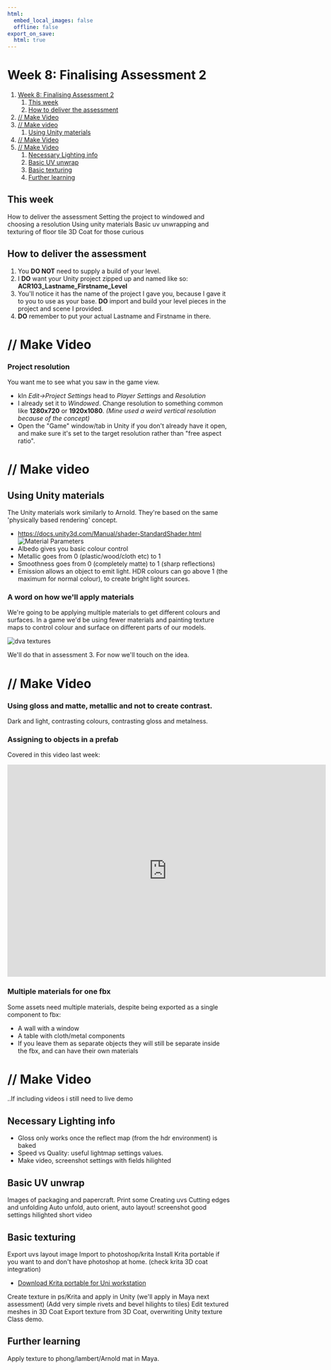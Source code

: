 ```yaml
---
html:
  embed_local_images: false
  offline: false
export_on_save:
  html: true
---
```


# Week 8: Finalising Assessment 2

<!-- @import "[TOC]" {cmd="toc" depthFrom=1 depthTo=2 orderedList=false} -->

<!-- code_chunk_output -->

1. [Week 8: Finalising Assessment 2](#week-8-finalising-assessment-2)
   1. [This week](#this-week)
   2. [How to deliver the assessment](#how-to-deliver-the-assessment)
2. [// Make Video](#-make-video)
3. [// Make video](#-make-video)
   1. [Using Unity materials](#using-unity-materials)
4. [// Make Video](#-make-video-1)
5. [// Make Video](#-make-video-2)
   1. [Necessary Lighting info](#necessary-lighting-info)
   2. [Basic UV unwrap](#basic-uv-unwrap)
   3. [Basic texturing](#basic-texturing)
   4. [Further learning](#further-learning)

<!-- /code_chunk_output -->

## This week
How to deliver the assessment
Setting the project to windowed and choosing a resolution
Using unity materials
Basic uv unwrapping and texturing of floor tile
3D Coat for those curious

## How to deliver the assessment

1. You **DO NOT** need to supply a build of your level.
2. I **DO** want your Unity project zipped up and named like so:
  **ACR103_Lastname_Firstname_Level**
3. You'll notice it has the name of the project I gave you, because I gave it to you to use as your base. **DO** import and build your level pieces in the project and scene I provided.
4. **DO** remember to put your actual Lastname and Firstname in there.

# // Make Video

### Project resolution

You want me to see what you saw in the game view.

* kIn _Edit->Project Settings_ head to _Player Settings_ and _Resolution_
* I already set it to _Windowed_. Change resolution to something common like **1280x720** or **1920x1080**. _(Mine used a weird vertical resolution because of the concept)_
* Open the "Game" window/tab in Unity if you don't already have it open, and make sure it's set to the target resolution rather than "free aspect ratio".

# // Make video

## Using Unity materials

The Unity materials work similarly to Arnold. They're based on the same 'physically based rendering' concept.
  - <https://docs.unity3d.com/Manual/shader-StandardShader.html>
  ![Material  Parameters](assets/week8/unity_material_parameters)
  - Albedo gives you basic colour control
  - Metallic goes from 0 (plastic/wood/cloth etc) to 1
  - Smoothness goes from 0 (completely matte) to 1 (sharp reflections)
  - Emission allows an object to emit light. HDR colours can go above 1 (the maximum for normal colour), to create bright light sources.

### A word on how we'll apply materials

We're going to be applying multiple materials to get different colours and surfaces. In a game we'd be using fewer materials and painting texture maps to control colour and surface on different parts of our models.

![dva textures](assets/week8/dva_textures.jpg)

We'll do that in assessment 3. For now we'll touch on the idea.

# // Make Video

### Using gloss and matte, metallic and not to create contrast.

Dark and light, contrasting colours, contrasting gloss and metalness.

### Assigning to objects in a prefab

Covered in this video last week:

<iframe width="720" height="480" src="https://www.youtube.com/embed/UeC2UtKhnk4" frameborder="0" allow="accelerometer; autoplay; encrypted-media; gyroscope; picture-in-picture" allowfullscreen></iframe>

### Multiple materials for one fbx
Some assets need multiple materials, despite being exported as a single component to fbx:
* A wall with a window
* A table with cloth/metal components
* If you leave them as separate objects they will still be separate inside the fbx, and can have their own materials

# // Make Video


..If including videos i still need to live demo

## Necessary Lighting info

* Gloss only works once the reflect map (from the hdr environment) is baked
* Speed vs Quality: useful lightmap settings values.
* Make video, screenshot settings with fields hilighted

## Basic UV unwrap
Images of packaging and papercraft. Print some
Creating uvs
Cutting edges and unfolding
Auto unfold, auto orient, auto layout!
screenshot good settings hilighted
short video

## Basic texturing
Export uvs layout image
Import to photoshop/krita
Install Krita portable if you want to and don't have photoshop at home. (check krita 3D coat integration)
- [Download Krita portable for Uni workstation](https://sourceforge.net/projects/portableapps/files/Krita%20Portable/)

Create texture in ps/Krita and apply in Unity (we'll apply in Maya next assessment)
(Add very simple rivets and bevel hilights to tiles)
Edit textured meshes in 3D Coat
Export texture from 3D Coat, overwriting Unity texture
Class demo.

## Further learning
Apply texture to phong/lambert/Arnold mat in Maya.

